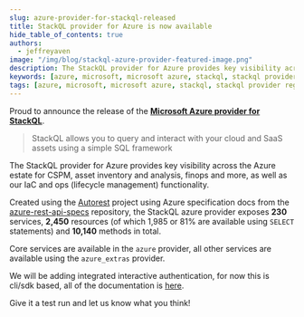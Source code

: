 ```yaml
---
slug: azure-provider-for-stackql-released
title: StackQL provider for Azure is now available
hide_table_of_contents: true
authors:	
  - jeffreyaven
image: "/img/blog/stackql-azure-provider-featured-image.png"
description: The StackQL provider for Azure provides key visibility across the Azure estate for CSPM, asset inventory and analysis, finops and more, as well as our IaC and ops (lifecycle management) functionality.
keywords: [azure, microsoft, microsoft azure, stackql, stackql provider registry, multicloud, asset management, cloud security]
tags: [azure, microsoft, microsoft azure, stackql, stackql provider registry, multicloud, asset management, cloud security]
---
```


Proud to announce the release of the [__Microsoft Azure provider for StackQL__](https://registry.stackql.io/providers/azure/).  

> StackQL allows you to query and interact with your cloud and SaaS assets using a simple SQL framework

The StackQL provider for Azure provides key visibility across the Azure estate for CSPM, asset inventory and analysis, finops and more, as well as our IaC and ops (lifecycle management) functionality.

Created using the [Autorest](https://github.com/Azure/autorest) project using Azure specification docs from the [azure-rest-api-specs](https://github.com/Azure/azure-rest-api-specs) repository, the StackQL azure provider exposes __230__ services, __2,450__ resources (of which 1,985 or 81% are available using `SELECT` statements) and __10,140__ methods in total.  

Core services are available in the `azure` provider, all other services are available using the `azure_extras` provider.  

We will be adding integrated interactive authentication, for now this is cli/sdk based, all of the documentation is [here](https://registry.stackql.io/providers/azure/).  

Give it a test run and let us know what you think!